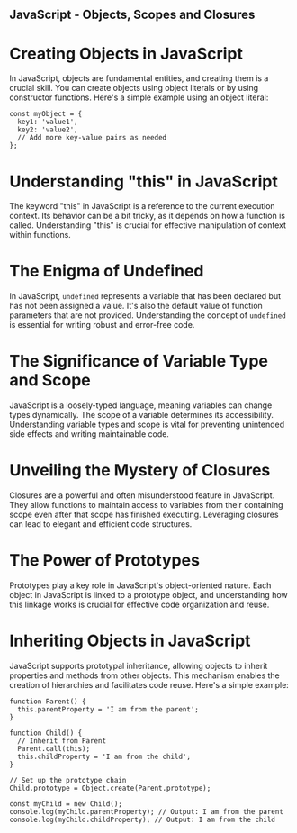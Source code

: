 ## JavaScript - Objects, Scopes and Closures

# Creating Objects in JavaScript
In JavaScript, objects are fundamental entities, and creating them is a crucial skill. You can create objects using object literals or by using constructor functions. Here's a simple example using an object literal:

```
const myObject = {
  key1: 'value1',
  key2: 'value2',
  // Add more key-value pairs as needed
};
```

# Understanding "this" in JavaScript
The keyword "this" in JavaScript is a reference to the current execution context. Its behavior can be a bit tricky, as it depends on how a function is called. Understanding "this" is crucial for effective manipulation of context within functions.

# The Enigma of Undefined
In JavaScript, `undefined` represents a variable that has been declared but has not been assigned a value. It's also the default value of function parameters that are not provided. Understanding the concept of `undefined` is essential for writing robust and error-free code.

# The Significance of Variable Type and Scope
JavaScript is a loosely-typed language, meaning variables can change types dynamically. The scope of a variable determines its accessibility. Understanding variable types and scope is vital for preventing unintended side effects and writing maintainable code.

# Unveiling the Mystery of Closures
Closures are a powerful and often misunderstood feature in JavaScript. They allow functions to maintain access to variables from their containing scope even after that scope has finished executing. Leveraging closures can lead to elegant and efficient code structures.

# The Power of Prototypes
Prototypes play a key role in JavaScript's object-oriented nature. Each object in JavaScript is linked to a prototype object, and understanding how this linkage works is crucial for effective code organization and reuse.

# Inheriting Objects in JavaScript
JavaScript supports prototypal inheritance, allowing objects to inherit properties and methods from other objects. This mechanism enables the creation of hierarchies and facilitates code reuse. Here's a simple example:

```
function Parent() {
  this.parentProperty = 'I am from the parent';
}

function Child() {
  // Inherit from Parent
  Parent.call(this);
  this.childProperty = 'I am from the child';
}

// Set up the prototype chain
Child.prototype = Object.create(Parent.prototype);

const myChild = new Child();
console.log(myChild.parentProperty); // Output: I am from the parent
console.log(myChild.childProperty); // Output: I am from the child
```
